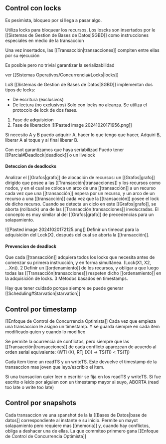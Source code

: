 ## Control con locks
Es pesimista, bloqueo por si llega a pasar algo.

Utiliza locks para bloquear los recursos, Los loscks son insertados por le [[Sistemas de Gestion de Bases de Datos|SGBD]] como instrucciones especiales en medio de la transaccion 

Una vez insertados, las [[Transacción|transacciones]] compiten entre ellas por su ejecución

Es posible pero no trivial garantizar la serializabilidad

ver [[Sistemas Operativos/Concurrencia#Locks|locks]]

LoS [[Sistemas de Gestion de Bases de Datos|SGBD]] implementan dos tipos de locks: 
-  De escritura (exclusivos)
- De lectura (no exclusivos)
Solo con locks no alcanza. Se utiliza el protocolo de lock de dos fases.
1. Fase de adquisicion 
2. Fase de liberacion 
![[Pasted image 20241020171956.png]]


Si necesito A y B puedo adquirir A, hacer lo que tengo que hacer, Adquiri B, liberar A al toque y al final liberar B.

Con esot garantizamos que haya seriabilizad
Puedo tener [[Parcial#Deadlock|deadlock]] o un livelock

#### Deteccion de deadlocks

Analizar el [[Grafos|grafo]] de alocación de recursos: un [[Grafos|grafo]] dirigido que posee a las [[Transacción|transacciones]] y los recursos como nodos, y en el cual se coloca un arco de una [[transacción]] a un recurso cada vez que una [[transacción]] espera por un recurso, y un arco de un recurso a una [[transacción]] cada vez que la [[transacción]] posee el lock de dicho recurso. Cuando se detecta un ciclo en este [[Grafos|grafo]], se aborta (rollback) una de las [[Transacción|transacciones]] involucradas. El concepto es muy similar al del [[Grafos|grafo]] de precedencias para un solapamiento.

![[Pasted image 20241020172125.png]]
Definir un timeout para la adquisición del Lock(X), después del cual se aborta la [[transacción]].


#### Prevencion de deadlock 
Que cada [[transacción]] adquiera todos los locks que necesita antes de comenzar su primera instrucción, y en forma simultánea. (Lock(X1, X2, ...Xn)). 2 Definir un [[ordenamiento]] de los recursos, y obligar a que luego todas las [[Transacción|transacciones]] respeten dicho [[ordenamiento]] en la adquisición de locks. 3 Métodos basados en timestamps.

Hay que tener cuidado porque siempre se puede generar [[Scheduling#Starvation|starvation]] 
## Control por timestamp 
[[Enfoque de Control de Concurrencia Optimista]]
Cada vez que empieza una transaccion le asigno un timestamp. Y se guarda siempre en cada item modificado quien y cuando lo modifico

Se permite la ocurrencia de conflictos, pero siempre que las [[Transacción|transacciones]] de cada conflicto aparezcan de acuerdo al orden serial equivalente: (WTi (X), RTj (X)) → TS(Ti) < TS(Tj)

Cada item tiene un readTS y un writeTS. Este devuelve el timestamp de la transaccion mas joven que leyo/escribio el item.

Si una transaciion quier leer o escribir se fija en los readTS y writeTS. Si fue escrito o leido por alguien con un timestamp mayor al suyo, ABORTA (read too late o write too late)
## Control por snapshots

Cada transaccion ve una spanshot de la la [[Bases de Datos|base de datos]] correspondiente al instante e su inicio. 
Permite un mayot solapamiento pero requiere mas [[memoria]] y, cuando hay conflictos, obliga a deshacer una de ellas. La que commiteo prinmero gana
[[Enfoque de Control de Concurrencia Optimista]]